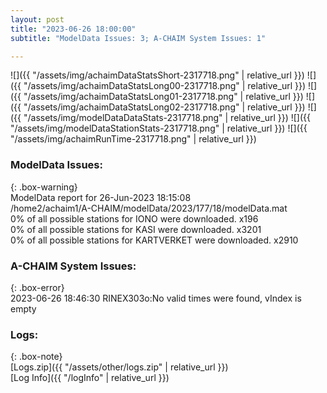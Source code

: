```yaml
---
layout: post
title: "2023-06-26 18:00:00"
subtitle: "ModelData Issues: 3; A-CHAIM System Issues: 1"

---
```


![]({{ "/assets/img/achaimDataStatsShort-2317718.png" | relative_url }})
![]({{ "/assets/img/achaimDataStatsLong00-2317718.png" | relative_url }})
![]({{ "/assets/img/achaimDataStatsLong01-2317718.png" | relative_url }})
![]({{ "/assets/img/achaimDataStatsLong02-2317718.png" | relative_url }})
![]({{ "/assets/img/modelDataDataStats-2317718.png" | relative_url }})
![]({{ "/assets/img/modelDataStationStats-2317718.png" | relative_url }})
![]({{ "/assets/img/achaimRunTime-2317718.png" | relative_url }})


### ModelData Issues:  
  
{: .box-warning}  
 ModelData report for 26-Jun-2023 18:15:08   
 /home2/achaim1/A-CHAIM/modelData/2023/177/18/modelData.mat   
 0% of all possible stations for IONO were downloaded. x196   
 0% of all possible stations for KASI were downloaded. x3201   
 0% of all possible stations for KARTVERKET were downloaded. x2910   
  
### A-CHAIM System Issues:  
  
{: .box-error}  
2023-06-26 18:46:30 RINEX303o:No valid times were found, vIndex is empty  

### Logs:  
  
{: .box-note}  
[Logs.zip]({{ "/assets/other/logs.zip" | relative_url }})  
[Log Info]({{ "/logInfo" | relative_url }})  
